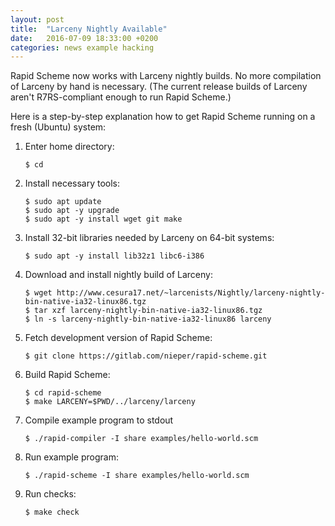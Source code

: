 ```yaml
---
layout: post
title:  "Larceny Nightly Available"
date:   2016-07-09 18:33:00 +0200
categories: news example hacking
---
```


Rapid Scheme now works with Larceny nightly builds. No more
compilation of Larceny by hand is necessary. (The current release
builds of Larceny aren't R7RS-compliant enough to run Rapid Scheme.)

Here is a step-by-step explanation how to get Rapid Scheme running on
a fresh (Ubuntu) system:

1. Enter home directory:

   ```shell
   $ cd
   ```

2. Install necessary tools:

   ```shell
   $ sudo apt update
   $ sudo apt -y upgrade
   $ sudo apt -y install wget git make
   ```

3. Install 32-bit libraries needed by Larceny on 64-bit systems:

   ```shell
   $ sudo apt -y install lib32z1 libc6-i386
   ```

4. Download and install nightly build of Larceny:

   ```shell
   $ wget http://www.cesura17.net/~larcenists/Nightly/larceny-nightly-bin-native-ia32-linux86.tgz
   $ tar xzf larceny-nightly-bin-native-ia32-linux86.tgz
   $ ln -s larceny-nightly-bin-native-ia32-linux86 larceny
   ```

5. Fetch development version of Rapid Scheme:

   ```shell
   $ git clone https://gitlab.com/nieper/rapid-scheme.git
   ```

6. Build Rapid Scheme:

   ```shell
   $ cd rapid-scheme
   $ make LARCENY=$PWD/../larceny/larceny
   ```

7. Compile example program to stdout

   ```shell
   $ ./rapid-compiler -I share examples/hello-world.scm
   ```
  
8. Run example program:

   ```shell
   $ ./rapid-scheme -I share examples/hello-world.scm 
   ```

9. Run checks:

   ```shell
   $ make check
   ```
